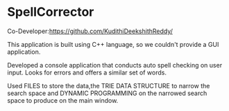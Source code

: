 # SpellCorrector

Co-Developer:https://github.com/KudithiDeekshithReddy/

This application is built using C++ language, so we couldn't provide a GUI application.

Developed a console application that conducts auto spell
checking on user input. Looks for errors and offers a similar
set of words.

Used FILES to store the data,the TRIE DATA STRUCTURE to
narrow the search space and DYNAMIC PROGRAMMING on
the narrowed search space to produce on the main window.
